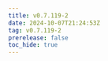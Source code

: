 ```yaml
---
title: v0.7.119-2
date: 2024-10-07T21:24:53Z
tag: v0.7.119-2
prerelease: false
toc_hide: true
---
```



